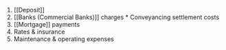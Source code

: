 1. [[Deposit]]
2. [[Banks (Commercial Banks)]] charges * Conveyancing settlement costs
4. [[Mortgage]] payments
5. Rates & insurance
6. Maintenance & operating expenses